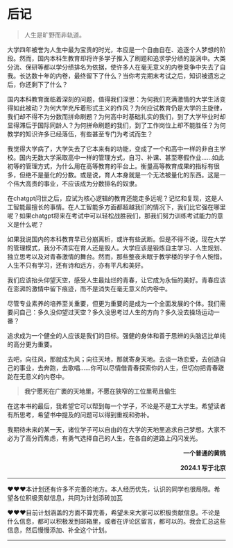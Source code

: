 


# **后记**

> 人生是旷野而非轨道。

大学四年被誉为人生中最为宝贵的时光，本应是一个自由自在、追逐个人梦想的阶段。然而，国内本科生教育却将许多学子推入了刷题和追求学分绩的漩涡中。大类分流、保研等都以学分绩排名为依据，使许多人在毫无意义的内卷竞争中失去了自我。长达数十年的内卷，最终留下了什么？当你考完期末考试之后，知识被遗忘之后，你还剩下了什么？

国内本科教育面临着深刻的问题，值得我们深思：为何我们充满激情的大学生活变得如此被动？为何大学充斥着形式主义的作风？为何应试教育仍是大学的主旋律，我们却不得不为分数而拼命刷题？为何高中时基础扎实的我们，到了大学毕业时却显得滞后于国际同龄人？为何拼命刷题的我们，到了工作岗位上却不能胜任？为何教学的知识许多已经落伍，有些甚至专门为考试而生？

我觉得大学病了，大学失去了它本来有的功能，变成了一个和高中一样的非自主学校。国内无数大学采取高中一样的管理方式，自习、补课、甚至寒假作业......如此初等的管理方式，为什么用在高等教育的平台上。衡量高等教育成果的指标有很多，但绝不是量化的分数。或是说，育人本身就是一个无法被量化的东西。这是一个伟大高贵的事业，不应该成为分数排名的奴隶。

在chatgpt问世之后，应试为核心逻辑的教育还能走多远呢？记忆和复现，这是人工智能最擅长的事情。在人工智能多方面都超越我们的情况下，我们比它强在哪里呢？如果chatgpt将来在考试中可以轻松战胜我们，那我们努力训练考试能力的意义是什么呢？

如果我说国内的本科教育早已分崩离析，或许有些武断。但是不得不说，现在大学的管理模式，我分不清实在育人还是毁人。大学应该是锻炼自主学习、人生规划、独立思考以及对青春激情的舞台。然而，那些整夜未眠于教学楼的学子令人惋惜。人生不只有学习，还有诗和远方，亦有平凡和美好。

我们应该抬头仰望天空，感受人生最灿烂的青春，让它成为永恒的美好。青春应该在澎湃的激情中留下痕迹，而不是消失在毫无意义的内卷中。

尽管专业素养的培养至关重要，但更为重要的是成为一个全面发展的个体。我们需要问自己：多久没仰望过天空？多久没思考过人生的方向？多久没去操场运动一番？

追求成为一个健全的人应该是我们的目标。强健的身体和善于思辨的头脑远比单纯的高分更为重要。

去吧，向往风，那就成为风；向往天地，那就寄身天地。去谈一场恋爱，去创造自己的事业，去奔跑，去歌唱......你可以尽情借青春探索你的人生，但切勿把青春蹉跎在无意义的内卷中。

> **我宁愿死在广袤的天地里，不愿在狭窄的工位里苟且偷生**

在这本书的最后，我希望它可以帮到每一个学子，不论是不是工大学生。希望读者有所思考，希望书中提及的问题可以得到重视和弥补。

我期待未来的某一天，诸位学子可以自由的在大学的天地里追求自己梦想。大家不必为了高分而焦虑，有勇气选择自己的人生，在各自的道路上闪闪发光。

**<p align="right">一个普通的黄桃</p>**
**<p align="right">2024.1 写于北京</p>**

***

❤️❤️❤️本计划还有许多不完善的地方。本人经历优先，认识的同学也很局限。希望各位积极贡献信息，共同为计划添砖加瓦

❤️❤️❤️目前计划涵盖的方面不算完善，希望未来大家可以积极贡献信息。不论是什么信息，都可以积极发到邮箱里，或者在评论区留言，都可以的。我会汇总这些信息，然后慢慢添加、补全这个计划。

***
